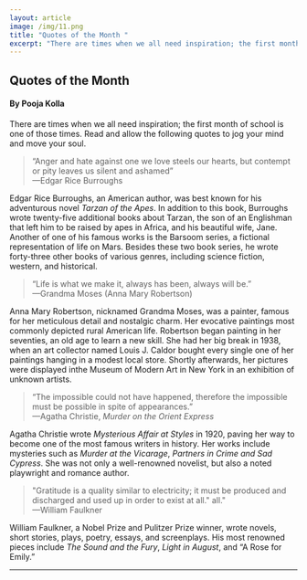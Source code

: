 ```yaml
---
layout: article
image: /img/11.png
title: "Quotes of the Month "
excerpt: "There are times when we all need inspiration; the first month of school is one of those times. Read and allow the following quotes to jog your mind and move your soul."
---
```


<h2>Quotes of the Month</h2>
<h4>By Pooja Kolla</h4>
There are times when we all need inspiration; the first month of school is one of those times. Read and allow the following quotes to jog your mind and move your soul.

<blockquote>“Anger and hate against one we love steels our hearts, but contempt or pity leaves us silent and ashamed”<br/>—Edgar Rice Burroughs</blockquote>
Edgar Rice Burroughs, an American author, was best known for his adventurous novel <em>Tarzan of the Apes</em>. In addition to this book, Burroughs wrote twenty-five additional books about Tarzan, the son of an Englishman that left him to be raised by apes in Africa, and his beautiful wife, Jane. Another of one of his famous works is the Barsoom series, a fictional representation of life on Mars. Besides these two book series, he wrote forty-three other books of various genres, including science fiction, western, and historical.  

<blockquote>“Life is what we make it, always has been, always will be.” <br/>—Grandma Moses (Anna Mary Robertson)</blockquote>
Anna Mary Robertson, nicknamed Grandma Moses, was a painter, famous for her meticulous detail and nostalgic charm. Her evocative paintings most commonly depicted rural American life. Robertson began painting in her seventies, an old age to learn a new skill. She had her big break in 1938, when an art collector named Louis J. Caldor bought every single one of her paintings hanging in a modest local store. Shortly afterwards, her pictures were displayed inthe Museum of Modern Art in New York in an exhibition of unknown artists. 

<blockquote>“The impossible could not have happened, therefore the impossible must be possible in spite of appearances.”<br/>—Agatha Christie, <em>Murder on the Orient Express</em></blockquote>
Agatha Christie wrote <em>Mysterious Affair at Styles</em> in 1920, paving her way to become one of the most famous writers in history. Her works include mysteries such as <em>Murder at the Vicarage</em>, <em>Partners in Crime and Sad Cypress</em>. She was not only a well-renowned novelist, but also a noted playwright and romance author. 

<blockquote>"Gratitude is a quality similar to electricity; it must be produced and discharged and used up in order to exist at all." all."<br/>—William Faulkner</blockquote>
William Faulkner, a Nobel Prize and Pulitzer Prize winner, wrote novels, short stories, plays, poetry, essays, and screenplays. His most renowned pieces include <em>The Sound and the Fury</em>, <em>Light in August</em>, and “A Rose for Emily.” 

<hr style="border-color:#7D7D7D;height:0.5px;">

